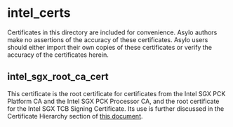 # intel_certs

Certificates in this directory are included for convenience. Asylo authors make
no assertions of the accuracy of these certificates. Asylo users should either
import their own copies of these certificates or verify the accuracy of the
certificates herein.

## intel_sgx_root_ca_cert

This certificate is the root certificate for certificates from the Intel SGX PCK
Platform CA and the Intel SGX PCK Processor CA, and the root certificate for the
Intel SGX TCB Signing Certificate. Its use is further discussed in the
Certificate Hierarchy section of
[this document](https://download.01.org/intel-sgx/dcap-1.0.1/docs/SGX_PCK_Certificate_CRL_Spec-1.0.pdf).

